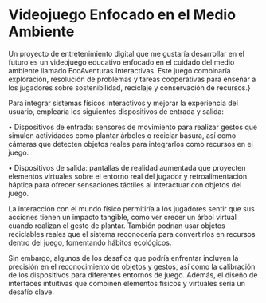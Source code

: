 # Videojuego Enfocado en el Medio Ambiente

Un proyecto de entretenimiento digital que me gustaría desarrollar en el futuro es un videojuego educativo enfocado en el cuidado del medio ambiente llamado EcoAventuras Interactivas. Este juego combinaría exploración, resolución de problemas y tareas cooperativas para enseñar a los jugadores sobre sostenibilidad, reciclaje y conservación de recursos.}

Para integrar sistemas físicos interactivos y mejorar la experiencia del usuario, emplearía los siguientes dispositivos de entrada y salida:

•	Dispositivos de entrada: sensores de movimiento para realizar gestos que simulen actividades como plantar árboles o reciclar basura, así como cámaras que detecten objetos reales para integrarlos como recursos en el juego.

•	Dispositivos de salida: pantallas de realidad aumentada que proyecten elementos virtuales sobre el entorno real del jugador y retroalimentación háptica para ofrecer sensaciones táctiles al interactuar con objetos del juego.

La interacción con el mundo físico permitiría a los jugadores sentir que sus acciones tienen un impacto tangible, como ver crecer un árbol virtual cuando realizan el gesto de plantar. También podrían usar objetos reciclables reales que el sistema reconocería para convertirlos en recursos dentro del juego, fomentando hábitos ecológicos.

Sin embargo, algunos de los desafios que podría enfrentar incluyen la precisión en el reconocimiento de objetos y gestos, así como la calibración de los dispositivos para diferentes entornos de juego. Además, el diseño de interfaces intuitivas que combinen elementos físicos y virtuales sería un desafío clave.
